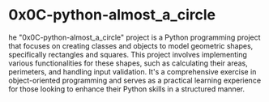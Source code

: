 # 0x0C-python-almost_a_circle

he "0x0C-python-almost_a_circle" project is a Python programming project that focuses on creating classes and objects to model geometric shapes, specifically rectangles and squares. This project involves implementing various functionalities for these shapes, such as calculating their areas, perimeters, and handling input validation. It's a comprehensive exercise in object-oriented programming and serves as a practical learning experience for those looking to enhance their Python skills in a structured manner.
